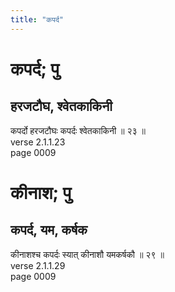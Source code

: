 ```yaml
---
title: "कपर्द"
---
```


# कपर्द; पु
## हरजटौघ, श्वेतकाकिनी
कपर्दो हरजटौघः कपर्दः श्वेतकाकिनी ॥ २३ ॥<br />verse 2.1.1.23<br />page 0009

# कीनाश; पु
## कपर्द, यम, कर्षक
कीनाशश्च कपर्दः स्यात् कीनाशौ यमकर्षकौ ॥ २९ ॥<br />verse 2.1.1.29<br />page 0009

